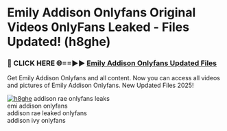 # Emily Addison Onlyfans Original Videos 0nlyFans Leaked - Files Updated! (h8ghe)

<h3>🔴 CLICK HERE 🌐==►► <a href="https://tinyurl.com/4seja8ks" rel="nofollow">Emily Addison Onlyfans Updated Files</a></h3>

Get Emily Addison Onlyfans and all content. Now you can access all videos and pictures of Emily Addison Onlyfans. New Updated Files 2025!

[![h8ghe](https://i.imgur.com/EWjZXRe.gif)](https://tinyurl.com/4seja8ks)
addison rae onlyfans leaks<br>
emi addison onlyfans<br>
addison rae leaked onlyfans<br>
addison ivy onlyfans